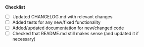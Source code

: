 **Checklist**
- [ ] Updated CHANGELOG.md with relevant changes
- [ ] Added tests for any new/fixed functionality
- [ ] Added/updated documentation for new/changed code
- [ ] Checked that README.md still makes sense (and updated it if necessary)
